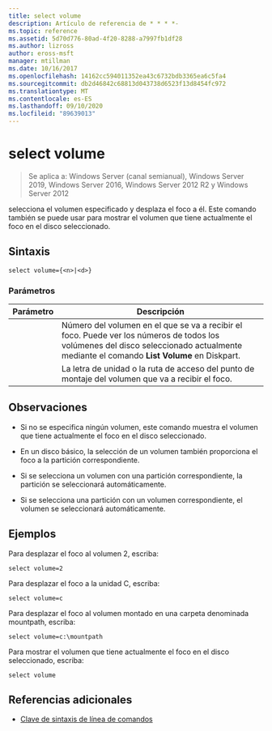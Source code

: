 ```yaml
---
title: select volume
description: Artículo de referencia de * * * *-
ms.topic: reference
ms.assetid: 5d70d776-80ad-4f20-8288-a7997fb1df28
ms.author: lizross
author: eross-msft
manager: mtillman
ms.date: 10/16/2017
ms.openlocfilehash: 14162cc594011352ea43c6732bdb3365ea6c5fa4
ms.sourcegitcommit: db2d46842c68813d043738d6523f13d8454fc972
ms.translationtype: MT
ms.contentlocale: es-ES
ms.lasthandoff: 09/10/2020
ms.locfileid: "89639013"
---
```

# <a name="select-volume"></a>select volume

> Se aplica a: Windows Server (canal semianual), Windows Server 2019, Windows Server 2016, Windows Server 2012 R2 y Windows Server 2012

selecciona el volumen especificado y desplaza el foco a él. Este comando también se puede usar para mostrar el volumen que tiene actualmente el foco en el disco seleccionado.



## <a name="syntax"></a>Sintaxis

```
select volume={<n>|<d>}
```

### <a name="parameters"></a>Parámetros

| Parámetro |                                                                               Descripción                                                                                |
|-----------|--------------------------------------------------------------------------------------------------------------------------------------------------------------------------|
|    <n>    | Número del volumen en el que se va a recibir el foco. Puede ver los números de todos los volúmenes del disco seleccionado actualmente mediante el comando **List Volume** en Diskpart. |
|    <d>    |                                                 La letra de unidad o la ruta de acceso del punto de montaje del volumen que va a recibir el foco.                                                 |

## <a name="remarks"></a>Observaciones

-   Si no se especifica ningún volumen, este comando muestra el volumen que tiene actualmente el foco en el disco seleccionado.

-   En un disco básico, la selección de un volumen también proporciona el foco a la partición correspondiente.

-   Si se selecciona un volumen con una partición correspondiente, la partición se seleccionará automáticamente.

-   Si se selecciona una partición con un volumen correspondiente, el volumen se seleccionará automáticamente.

## <a name="examples"></a>Ejemplos
Para desplazar el foco al volumen 2, escriba:

```
select volume=2
```

Para desplazar el foco a la unidad C, escriba:

```
select volume=c
```

Para desplazar el foco al volumen montado en una carpeta denominada mountpath, escriba:

```
select volume=c:\mountpath
```

Para mostrar el volumen que tiene actualmente el foco en el disco seleccionado, escriba:

```
select volume
```

## <a name="additional-references"></a>Referencias adicionales
- [Clave de sintaxis de línea de comandos](command-line-syntax-key.md)




